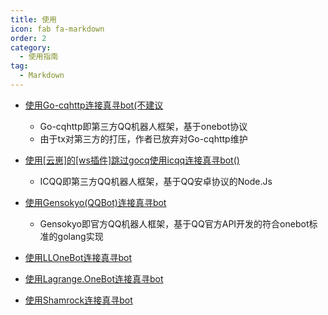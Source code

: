 ```yaml
---
title: 使用
icon: fab fa-markdown
order: 2
category:
  - 使用指南
tag:
  - Markdown
---
```


- [使用Go-cqhttp连接真寻bot(不建议](Go-cqhttp/)
  - Go-cqhttp即第三方QQ机器人框架，基于onebot协议
  - 由于tx对第三方的打压，作者已放弃对Go-cqhttp维护
  
- [使用[云崽]的[ws插件]跳过gocq使用icqq连接真寻bot()](Yunzai/)
  - ICQQ即第三方QQ机器人框架，基于QQ安卓协议的Node.Js

- [使用Gensokyo(QQBot)连接真寻bot](Gensokyo/)
  - Gensokyo即官方QQ机器人框架，基于QQ官方API开发的符合onebot标准的golang实现
  
- [使用LLOneBot连接真寻bot](LLOneBot/)
 
- [使用Lagrange.OneBot连接真寻bot](Lagrange.OneBot/)
 
- [使用Shamrock连接真寻bot](Shamrock/)